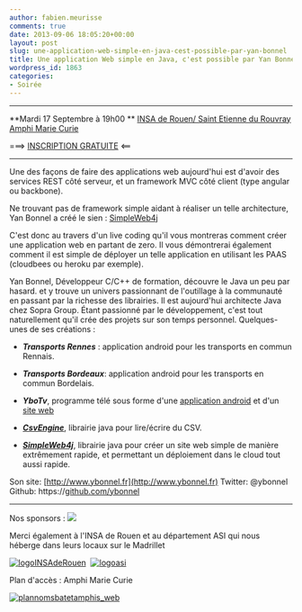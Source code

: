 ```yaml
---
author: fabien.meurisse
comments: true
date: 2013-09-06 18:05:20+00:00
layout: post
slug: une-application-web-simple-en-java-cest-possible-par-yan-bonnel
title: Une application Web simple en Java, c'est possible par Yan Bonnel
wordpress_id: 1863
categories:
- Soirée
---
```


* * *




**Mardi 17 Septembre à 19h00 **
[INSA de Rouen/ Saint Etienne du Rouvray](https://maps.google.fr/maps?q=INSA+de+Rouen&hl=fr&sll=49.66137,0.92808&sspn=1.068507,2.535095&t=h&hq=INSA+de+Rouen&z=8)
[Amphi Marie Curie](http://joomla2.insa-rouen.fr/imedia/component/content/article/2-articles10/21-revue-de-presse.html)




===> [INSCRIPTION GRATUITE](http://jugevents.org/jugevents/event/show.html?id=51555) <==






* * *



Une des façons de faire des applications web aujourd'hui est d'avoir des services REST côté serveur, et un framework MVC côté client (type angular ou backbone).

Ne trouvant pas de framework simple aidant à réaliser un telle architecture, Yan Bonnel a créé le sien : [SimpleWeb4j](https://github.com/ybonnel/SimpleWeb4j)

C'est donc au travers d'un live coding qu'il vous montreras comment créer une application web en partant de zero. Il vous démontrerai également comment il est simple de déployer un telle application en utilisant les PAAS (cloudbees ou heroku par exemple).

Yan Bonnel, Développeur C/C++ de formation, découvre le Java un peu par hasard. et y trouve un univers passionnant de l'outillage à la communauté en passant par la richesse des librairies. Il est aujourd'hui architecte Java chez Sopra Group. Étant passionné par le développement, c'est tout naturellement qu'il crée des projets sur son temps personnel.
Quelques-unes de ses créations :



	
  * **_Transports Rennes_** : application android pour les transports en commun Rennais.

	
  * _**Transports Bordeaux**_: application android pour les transports en commun Bordelais.

	
  * _**YboTv**_, programme télé sous forme d'une [application android](https://play.google.com/store/apps/details?id=fr.ybo.ybotv.android) et d'un [site web](http://ybo-tv.ybonnel.fr)

	
  * _**[CsvEngine](https://github.com/ybonnel/CsvEngine)**_, librairie java pour lire/écrire du CSV.

	
  * _**[SimpleWeb4j](https://github.com/ybonnel/SimpleWeb4j)**_, librairie java pour créer un site web simple de manière extrêmement rapide, et permettant un déploiement dans le cloud tout aussi rapide.


Son site: [http://www.ybonnel.fr](http://www.ybonnel.fr)
Twitter: @ybonnel
Github: https://[github.com/ybonnel](http://github.com/ybonnel)



* * *



Nos sponsors :
[![](http://www.normandyjug.org/wp-content/uploads/2011/04/agileit1.png)](http://www.normandyjug.org/wp-content/uploads/2011/04/agileit1.png)

Merci également à l'INSA de Rouen et au département ASI qui nous héberge dans leurs locaux sur le Madrillet

[![logoINSAdeRouen](http://www.normandyjug.org/wp-content/uploads/2013/05/logoINSAdeRouen-300x159.png)](http://www.insa-rouen.fr/)  [![logoasi](http://www.normandyjug.org/wp-content/uploads/2013/09/logoasi-300x139.png)](http://asi.insa-rouen.fr/)

Plan d'accès : Amphi Marie Curie


[![plannomsbatetamphis_web](http://www.normandyjug.org/wp-content/uploads/2013/09/plannomsbatetamphis_web-300x224.jpg)](http://joomla2.insa-rouen.fr/imedia/component/content/article/2-articles10/21-revue-de-presse.html)



